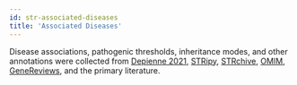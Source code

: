 ```yaml
---
id: str-associated-diseases
title: 'Associated Diseases'
---
```


Disease associations, pathogenic thresholds, inheritance modes, and other annotations were collected from [Depienne 2021](https://pubmed.ncbi.nlm.nih.gov/33811808/), [STRipy](https://stripy.org/database), [STRchive](https://strchive.org/loci), [OMIM](https://www.omim.org), [GeneReviews](https://www.ncbi.nlm.nih.gov/books/NBK1116/), and the primary literature.
